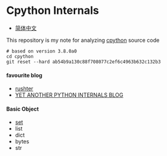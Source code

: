 # Cpython Internals
* [简体中文](https://github.com/zpoint/Cpython-Internals/blob/master/README_CN.md)

This repository is my note for analyzing [cpython](https://github.com/python/cpython) source code

    # based on version 3.8.0a0
    cd cpython
    git reset --hard ab54b9a130c88f708077c2ef6c4963b632c132b3

#### favourite blog
* [rushter](https://rushter.com/)
* [YET ANOTHER PYTHON INTERNALS BLOG](https://pythoninternal.wordpress.com/)

#### Basic Object
 * [set](https://github.com/zpoint/Cpython-Internals/blob/master/BasicObject/set.md)
 * list
 * dict
 * bytes
 * str
